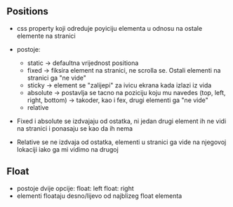 ## Positions
- css property koji odreduje poyiciju elementa u odnosu na ostale elemente na stranici

- postoje:
  - static -> defaultna vrijednost positiona
  - fixed -> fiksira element na stranici, ne scrolla se. Ostali     elementi na stranici ga "ne vide"
  - sticky -> element se "zalijepi" za ivicu ekrana kada izlazi iz vida
  - absolute -> postavlja se tacno na poziciju koju mu navedes (top, left, right, bottom) -> takoder, kao i fex, drugi elementi ga "ne vide"
  - relative


- Fixed i absolute se izdvajaju od ostatka, ni jedan drugi element ih ne vidi na stranici i ponasaju se kao da ih nema
- Relative se ne izdvaja od ostatka, elementi u stranici ga vide na njegovoj lokaciji iako ga mi vidimo na drugoj

## Float
- postoje dvije opcije:
  float: left
  float: right
- elementi floataju desno/lijevo od najblizeg float elementa


